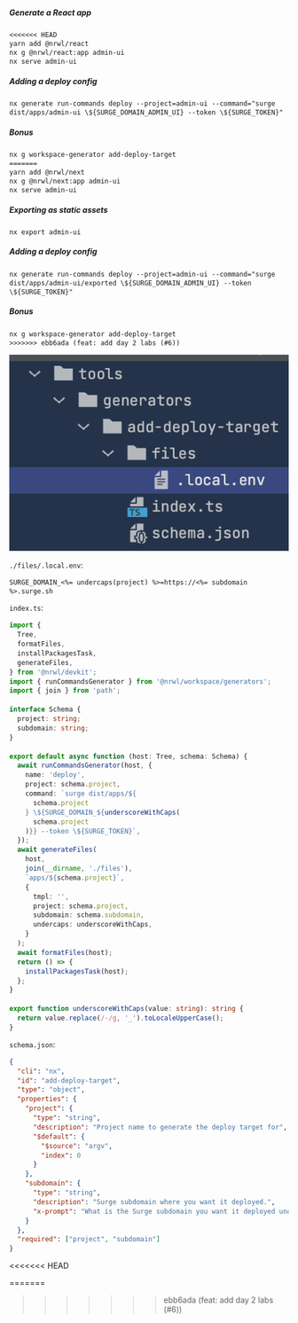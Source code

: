 ##### Generate a React app

```shell
<<<<<<< HEAD
yarn add @nrwl/react
nx g @nrwl/react:app admin-ui
nx serve admin-ui
```

##### Adding a deploy config

```shell
nx generate run-commands deploy --project=admin-ui --command="surge dist/apps/admin-ui \${SURGE_DOMAIN_ADMIN_UI} --token \${SURGE_TOKEN}"
```

##### Bonus 

```shell
nx g workspace-generator add-deploy-target 
=======
yarn add @nrwl/next
nx g @nrwl/next:app admin-ui
nx serve admin-ui
```

##### Exporting as static assets

```shell
nx export admin-ui
```

##### Adding a deploy config

```shell
nx generate run-commands deploy --project=admin-ui --command="surge dist/apps/admin-ui/exported \${SURGE_DOMAIN_ADMIN_UI} --token \${SURGE_TOKEN}"
```

##### Bonus

```shell
nx g workspace-generator add-deploy-target
>>>>>>> ebb6ada (feat: add day 2 labs (#6))
```

![Folder structure](./solution-structure.png)

`./files/.local.env`:

```
SURGE_DOMAIN_<%= undercaps(project) %>=https://<%= subdomain %>.surge.sh
```

`index.ts`:

```typescript
import {
  Tree,
  formatFiles,
  installPackagesTask,
  generateFiles,
} from '@nrwl/devkit';
import { runCommandsGenerator } from '@nrwl/workspace/generators';
import { join } from 'path';

interface Schema {
  project: string;
  subdomain: string;
}

export default async function (host: Tree, schema: Schema) {
  await runCommandsGenerator(host, {
    name: 'deploy',
    project: schema.project,
    command: `surge dist/apps/${
      schema.project
    } \${SURGE_DOMAIN_${underscoreWithCaps(
      schema.project
    )}} --token \${SURGE_TOKEN}`,
  });
  await generateFiles(
    host,
    join(__dirname, './files'),
    `apps/${schema.project}`,
    {
      tmpl: '',
      project: schema.project,
      subdomain: schema.subdomain,
      undercaps: underscoreWithCaps,
    }
  );
  await formatFiles(host);
  return () => {
    installPackagesTask(host);
  };
}

export function underscoreWithCaps(value: string): string {
  return value.replace(/-/g, '_').toLocaleUpperCase();
}
```

`schema.json`:

```json
{
  "cli": "nx",
  "id": "add-deploy-target",
  "type": "object",
  "properties": {
    "project": {
      "type": "string",
      "description": "Project name to generate the deploy target for",
      "$default": {
        "$source": "argv",
        "index": 0
      }
    },
    "subdomain": {
      "type": "string",
      "description": "Surge subdomain where you want it deployed.",
      "x-prompt": "What is the Surge subdomain you want it deployed under? (https://<your-subdomain>.surge.sh)"
    }
  },
  "required": ["project", "subdomain"]
}
```
<<<<<<< HEAD

=======
>>>>>>> ebb6ada (feat: add day 2 labs (#6))
